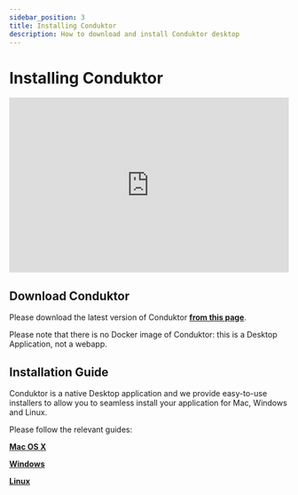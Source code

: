 ```yaml
---
sidebar_position: 3
title: Installing Conduktor
description: How to download and install Conduktor desktop
---
```


# Installing Conduktor

<iframe width="100%" height="315" src="https://www.youtube.com/embed/WhMPqUgYYCQ" title="YouTube video player" frameBorder="0" allow="accelerometer; autoplay; clipboard-write; encrypted-media; gyroscope; picture-in-picture" allowFullScreen></iframe>

## Download Conduktor

Please download the latest version of Conduktor **[from this page](https://www.conduktor.io/download)**.

Please note that there is no Docker image of Conduktor: this is a Desktop Application, not a webapp.

## Installation Guide

Conduktor is a native Desktop application and we provide easy-to-use installers to allow you to seamless install your application for Mac, Windows and Linux.

Please follow the relevant guides:

**[Mac OS X](/desktop/conduktor-first-steps/install/mac)**

**[Windows](/desktop/conduktor-first-steps/install/windows)**

**[Linux](/desktop/conduktor-first-steps/install/linux)**
